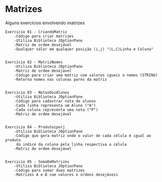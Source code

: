 # Matrizes
Alguns exercícios envolvendo matrizes


	Exercicio 01 - CriandoMatriz
		-Código para criar matrizes
		-Utiliza Biblioteca JOptionPane
		-Matriz de ordem desejável
		-Qualquer valor em qualquer posição (i,j) "(L,C)Linha e Coluna"
	 

	Exercicio 02 - MatrizNomes 
		-Utiliza Biblioteca JOptionPane
		-Matriz de ordem desejável
		-Código para criar uma matriz com valores iguais a nomes (STRING)
		-Retorna nomes nas colunas pares da matriz


	Exercicio 03 - NotasDosAlunos
		-Utiliza Biblioteca JOptionPane
		-Código para cadastrar nota de alunos
		-Cada linha representa um Aluno ("A")
		-Cada coluna representa uma nota ("P")
		-Matriz de ordem desejável


	Exercicio 04 - Produtoiporj
		-Utiliza Biblioteca JOptionPane
		-Código que gera matriz onde o valor de cada célula é igual ao produto
		 do indice da coluna pela linha respectiva a célula
		-Matriz de ordem desejável
		

	Exercicio 05 - SomaDeMatrizes
		-Utiliza Biblioteca JOptionPane
		-Código para somar duas matrizes
		-Matrizes A e B com valores e ordens desejáveis
